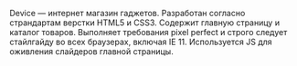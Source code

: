 Device —  интернет магазин гаджетов. Разработан согласно страндартам верстки HTML5 и CSS3. 
Содержит главную страницу и каталог товаров.
Выполняет требования pixel perfect  и строго следует стайлгайду во всех браузерах, включая IE 11. 
Используется JS для оживления слайдеров главной страницы.
